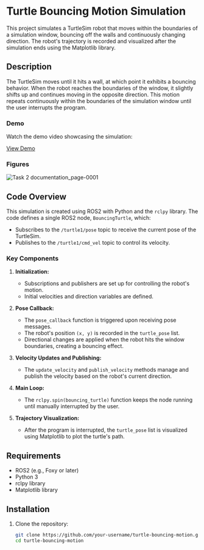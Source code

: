 # Turtle Bouncing Motion Simulation

This project simulates a TurtleSim robot that moves within the boundaries of a simulation window, bouncing off the walls and continuously changing direction. The robot's trajectory is recorded and visualized after the simulation ends using the Matplotlib library.

## Description

The TurtleSim moves until it hits a wall, at which point it exhibits a bouncing behavior. When the robot reaches the boundaries of the window, it slightly shifts up and continues moving in the opposite direction. This motion repeats continuously within the boundaries of the simulation window until the user interrupts the program.

### Demo

Watch the demo video showcasing the simulation:

[View Demo](https://drive.google.com/file/d/1kQPFOdu86epOyQBQUQaNGtvOgdsBRvfC/view?usp=sharing)

### Figures
![Task 2 documentation_page-0001](https://github.com/user-attachments/assets/bfdfd51a-73f8-4a49-8ad9-e6153a574426)


## Code Overview

This simulation is created using ROS2 with Python and the `rclpy` library. The code defines a single ROS2 node, `BouncingTurtle`, which:

- Subscribes to the `/turtle1/pose` topic to receive the current pose of the TurtleSim.
- Publishes to the `/turtle1/cmd_vel` topic to control its velocity.

### Key Components

1. **Initialization:**
   - Subscriptions and publishers are set up for controlling the robot's motion.
   - Initial velocities and direction variables are defined.

2. **Pose Callback:**
   - The `pose_callback` function is triggered upon receiving pose messages.
   - The robot's position `(x, y)` is recorded in the `turtle_pose` list.
   - Directional changes are applied when the robot hits the window boundaries, creating a bouncing effect.

3. **Velocity Updates and Publishing:**
   - The `update_velocity` and `publish_velocity` methods manage and publish the velocity based on the robot's current direction.

4. **Main Loop:**
   - The `rclpy.spin(bouncing_turtle)` function keeps the node running until manually interrupted by the user.

5. **Trajectory Visualization:**
   - After the program is interrupted, the `turtle_pose` list is visualized using Matplotlib to plot the turtle's path.

## Requirements

- ROS2 (e.g., Foxy or later)
- Python 3
- rclpy library
- Matplotlib library

## Installation

1. Clone the repository:

   ```bash
   git clone https://github.com/your-username/turtle-bouncing-motion.git
   cd turtle-bouncing-motion
